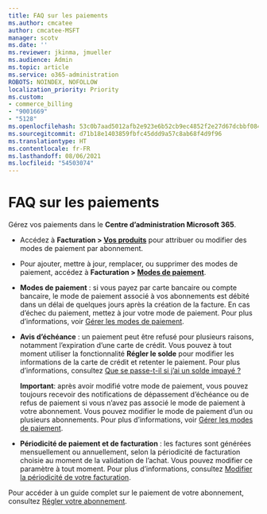 ```yaml
---
title: FAQ sur les paiements
ms.author: cmcatee
author: cmcatee-MSFT
manager: scotv
ms.date: ''
ms.reviewer: jkinma, jmueller
ms.audience: Admin
ms.topic: article
ms.service: o365-administration
ROBOTS: NOINDEX, NOFOLLOW
localization_priority: Priority
ms.custom:
- commerce_billing
- "9001669"
- "5128"
ms.openlocfilehash: 53c0b7aad5012afb2e923e6b52cb9ec4852f2e27d67dcbbf0845616a0a8e64ad
ms.sourcegitcommit: d71b18e1403859fbfc45ddd9a57c8ab68f4d9f96
ms.translationtype: HT
ms.contentlocale: fr-FR
ms.lasthandoff: 08/06/2021
ms.locfileid: "54503074"
---
```

# <a name="payment-faq"></a>FAQ sur les paiements

Gérez vos paiements dans le **Centre d’administration Microsoft 365**.

- Accédez à **Facturation > [Vos produits](https://go.microsoft.com/fwlink/p/?linkid=842054)** pour attribuer ou modifier des modes de paiement par abonnement.
- Pour ajouter, mettre à jour, remplacer, ou supprimer des modes de paiement, accédez à **Facturation > [Modes de paiement](https://go.microsoft.com/fwlink/p/?linkid=2018806)**.

- **Modes de paiement** : si vous payez par carte bancaire ou compte bancaire, le mode de paiement associé à vos abonnements est débité dans un délai de quelques jours après la création de la facture. En cas d’échec du paiement, mettez à jour votre mode de paiement. Pour plus d’informations, voir [Gérer les modes de paiement](/microsoft-365/commerce/billing-and-payments/manage-payment-methods).

- **Avis d’échéance** : un paiement peut être refusé pour plusieurs raisons, notamment l’expiration d’une carte de crédit. Vous pouvez à tout moment utiliser la fonctionnalité **Régler le solde** pour modifier les informations de la carte de crédit et retenter le paiement. Pour plus d’informations, consultez [Que se passe-t-il si j’ai un solde impayé ?](/microsoft-365/commerce/billing-and-payments/pay-for-your-subscription#what-if-i-have-an-outstanding-balance)

    **Important**: après avoir modifié votre mode de paiement, vous pouvez toujours recevoir des notifications de dépassement d’échéance ou de refus de paiement si vous n’avez pas associé le mode de paiement à votre abonnement. Vous pouvez modifier le mode de paiement d’un ou plusieurs abonnements. Pour plus d’informations, voir [Gérer les modes de paiement](/microsoft-365/commerce/billing-and-payments/manage-payment-methods).

- **Périodicité de paiement et de facturation** : les factures sont générées mensuellement ou annuellement, selon la périodicité de facturation choisie au moment de la validation de l’achat. Vous pouvez modifier ce paramètre à tout moment. Pour plus d’informations, consultez [Modifier la périodicité de votre facturation](/microsoft-365/commerce/billing-and-payments/change-payment-frequency).

Pour accéder à un guide complet sur le paiement de votre abonnement, consultez [Régler votre abonnement](/microsoft-365/commerce/billing-and-payments/pay-for-your-subscription).
